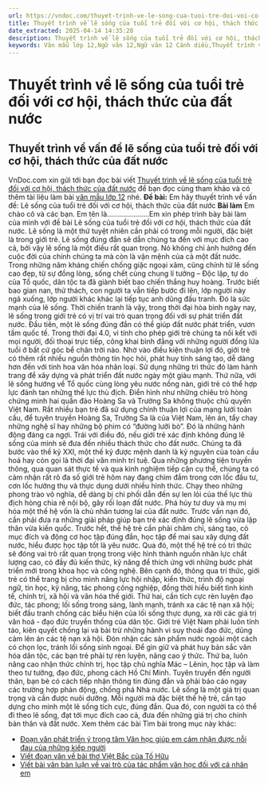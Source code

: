 ```yaml
---
url: https://vndoc.com/thuyet-trinh-ve-le-song-cua-tuoi-tre-doi-voi-co-hoi-thach-thuc-cua-dat-nuoc-326174
title: Thuyết trình về lẽ sống của tuổi trẻ đối với cơ hội, thách thức của đất nước - VnDoc.com
date_extracted: 2025-04-14 14:35:28
description: Thuyết trình về lẽ sống của tuổi trẻ đối với cơ hội, thách thức của đất nước được VnDoc.com sưu tầm và xin gửi tới bạn đọc cùng tham khảo nhé.
keywords: Văn mẫu lớp 12,Ngữ văn 12,Ngữ văn 12 Cánh diều,Thuyết trình về lẽ sống của tuổi trẻ đối với cơ hội thách thức của đất nước,Thuyết trình về vấn đề lẽ sống của tuổi trẻ đối với cơ hội thách thức của đất nước,Thuyết trình về lẽ sống của tuổi trẻ
---
```


# Thuyết trình về lẽ sống của tuổi trẻ đối với cơ hội, thách thức của đất nước
## Thuyết trình về vấn đề lẽ sống của tuổi trẻ đối với cơ hội, thách thức của đất nước
VnDoc.com xin gửi tới bạn đọc bài viết [Thuyết trình về lẽ sống của tuổi trẻ đối với cơ hội, thách thức của đất nước](<https://vndoc.com/thuyet-trinh-ve-le-song-cua-tuoi-tre-doi-voi-co-hoi-thach-thuc-cua-dat-nuoc-326174>) để bạn đọc cùng tham khảo và có thêm tài liệu làm bài [văn mẫu lớp 12](<https://vndoc.com/van-mau-lop12>) nhé.
**Đề bài:** Em hãy thuyết trình về vấn đề: Lẽ sống của tuổi trẻ đối với cơ hội, thách thức của đất nước
**Bài làm**
Em chào cô và các bạn. Em tên là………………...Em xin phép trình bày bài làm của mình với đề bài Lẽ sống của tuổi trẻ đối với cơ hội, thách thức của đất nước.
Lẽ sống là một thứ tuyệt nhiên cần phải có trong mỗi người, đặc biệt là trong giới trẻ. Lẽ sống đúng đắn sẽ dẫn chúng ta đến với mục đích cao cả, bởi vậy lẽ sống là một điều rất quan trọng. Nó không chỉ ảnh hưởng đến cuộc đời của chính chúng ta mà còn là vận mệnh của cả một đất nước.
Trong những năm kháng chiến chống giặc ngoại xâm, cũng chính từ lẽ sống cao đẹp, từ sự đồng lòng, sống chết cùng chung lí tưởng – Độc lập, tự do của Tổ quốc, dân tộc ta đã giành biết bao chiến thắng huy hoàng. Trước biết bao gian nan, thử thách, con người ta vẫn tiếp bước đi lên, lớp người này ngã xuống, lớp người khác khác lại tiếp tục anh dũng đấu tranh. Đó là sức mạnh của lẽ sống.
Thời chiến tranh là vậy, trong thời đại hòa bình ngày nay, lẽ sống trong giới trẻ có vị trí vai trò quan trọng đối với sự phát triển đất nước. Đầu tiên, một lẽ sống đúng đắn có thể giúp đất nước phát triển, vươn tầm quốc tế. Trong thời đại 4.0, vi tính cho phép giới trẻ chúng ta nối kết với mọi người, đối thoại trực tiếp, công khai bình đẳng với những người đồng lứa tuổi ở bất cứ góc bể chân trời nào. Nhờ vào điều kiện thuận lợi đó, giới trẻ có thêm rất nhiều nguồn thông tin học hỏi, phát huy tính sáng tạo, dễ dàng hơn đến với tinh hoa văn hóa nhân loại. Sử dụng những tri thức đó làm hành trang để xây dựng và phát triển đất nước ngày một giàu mạnh. Thứ nữa, với lẽ sống hướng về Tổ quốc cùng lòng yêu nước nồng nàn, giới trẻ có thể hợp lực đánh tan những thế lực thù địch. Điển hình như những chiêu trò hòng chứng minh hai quần đảo Hoàng Sa và Trường Sa không thuộc chủ quyền Việt Nam. Rất nhiều bạn trẻ đã sử dụng chính thuận lợi của mạng lưới toàn cầu, để tuyên truyền Hoàng Sa, Trường Sa là của Việt Nam, lên án, tẩy chay những nghệ sĩ hay những bộ phim có “đường lưỡi bò”. Đó là những hành động đáng ca ngợi.
Trái với điều đó, nếu giới trẻ xác định không đúng lẽ sống của mình sẽ đưa đến nhiều thách thức cho đất nước. Chúng ta đã bước vào thế kỷ XXI, một thế kỷ được mệnh danh là kỷ nguyên của toàn cầu hoá hay còn gọi là thời đại văn minh trí tuệ. Qua những phương tiện truyền thông, qua quan sát thực tế và qua kinh nghiệm tiếp cận cụ thể, chúng ta có cảm nhận rất rõ đa số giới trẻ hôm nay đang chìm đắm trong cơn lốc đầu tư, cơn lốc hưởng thụ và thực dụng dưới nhiều hình thức. Chạy theo những phong trào vô nghĩa, dễ dàng bị chi phối dẫn đến sự len lỏi của thế lực thù địch hòng chia rẽ nội bộ, gây rối loạn đất nước. Phá hủy tư duy và mụ mị hóa một thế hệ vốn là chủ nhân tương lai của đất nước.
Trước vấn nạn đó, cần phải đưa ra những giải pháp giúp bạn trẻ xác định đúng lẽ sống vừa lập thân vừa kiến quốc. Trước hết, thế hệ trẻ cần phải chăm chỉ, sáng tạo, có mục đích và động cơ học tập đúng đắn, học tập để mai sau xây dựng đất nước, hiểu được học tập tốt là yêu nước. Qua đó, một thế hệ trẻ có tri thức sẽ đóng vai trò rất quan trọng trong việc hình thành nguồn nhân lực chất lượng cao, có đầy đủ kiến thức, kỹ năng để thích ứng với những bước phát triển mới trong khoa học và công nghệ. Bên cạnh đó, thông qua tri thức, giới trẻ có thể trang bị cho mình năng lực hội nhập, kiến thức, trình độ ngoại ngữ, tin học, kỹ năng, tác phong công nghiệp, đồng thời hiểu biết tình kinh tế, chính trị, xã hội và văn hóa thế giới.
Thứ hai, cần tích cực rèn luyện đạo đức, tác phong; lối sống trong sáng, lành mạnh, tránh xa các tệ nạn xã hội; biết đấu tranh chống các biểu hiện của lối sống thực dụng, xa rời các giá trị văn hoá - đạo đức truyền thống của dân tộc. Giới trẻ Việt Nam phải luôn tỉnh táo, kiên quyết chống lại và bài trừ những hành vi suy thoái đạo đức, dũng cảm lên án các tệ nạn xã hội. Đón nhận các sản phẩm nước ngoài một cách có chọn lọc, tránh lối sống sính ngoại. Để gìn giữ và phát huy bản sắc văn hóa dân tộc, các bạn trẻ phải tự rèn luyện, nâng cao ý thức.
Thứ ba, luôn nâng cao nhận thức chính trị, học tập chủ nghĩa Mác – Lênin, học tập và làm theo tư tưởng, đạo đức, phong cách Hồ Chí Minh. Tuyên truyền đến người thân, bạn bè có cách tiếp nhận thông tin đúng đắn và phải báo cáo ngay các trường hợp phản động, chống phá Nhà nước.
Lẽ sống là một giá trị quan trọng và cần được nuôi dưỡng. Mỗi người mà đặc biệt thế hệ trẻ, cần tạo dựng cho mình một lẽ sống tích cực, đúng đắn. Qua đó, con người ta có thể đi theo lẽ sống, đạt tới mục đích cao cả, đưa đến những giá trị cho chính bản thân và đất nước.
Xem thêm các bài Tìm bài trong mục này khác:
  * [Đoạn văn phát triển ý trọng tâm Văn học giúp em cảm nhận được nỗi đau của những kiếp người](</doan-van-phat-trien-y-trong-tam-van-hoc-giup-em-cam-nhan-duoc-noi-dau-cua-nhung-kiep-nguoi-326182>)
  * [Viết đoạn văn về bài thơ Việt Bắc của Tố Hữu](</viet-doan-van-ve-bai-tho-viet-bac-cua-to-huu-326448>)
  * [Viết bài văn bàn luận về vai trò của tác phẩm văn học đối với cá nhân em](</viet-bai-van-ban-luan-ve-vai-tro-cua-tac-pham-van-hoc-doi-voi-ca-nhan-em-326450>)

